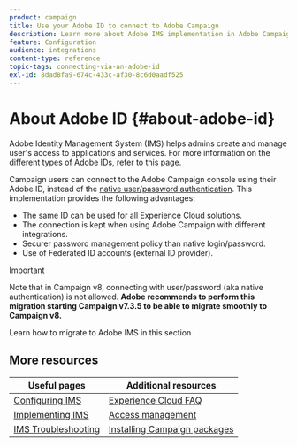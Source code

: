 ```yaml
---
product: campaign
title: Use your Adobe ID to connect to Adobe Campaign
description: Learn more about Adobe IMS implementation in Adobe Campaign
feature: Configuration
audience: integrations
content-type: reference
topic-tags: connecting-via-an-adobe-id
exl-id: 8dad8fa9-674c-433c-af30-8c6d0aadf525
---
```

# About Adobe ID {#about-adobe-id}

Adobe Identity Management System (IMS) helps admins create and manage user's access to applications and services. For more information on the different types of Adobe IDs, refer to [this page](https://helpx.adobe.com/enterprise/using/identity.html).

Campaign users can connect to the Adobe Campaign console using their Adobe ID, instead of the [native user/password authentication](../../platform/using/access-management-operators.md). This implementation provides the following advantages:

* The same ID can be used for all Experience Cloud solutions.
* The connection is kept when using Adobe Campaign with different integrations.
* Securer password management policy than native login/password.
* Use of Federated ID accounts (external ID provider).

>[!IMPORTANT]
>
> Note that in Campaign v8, connecting with user/password (aka native authentication) is not allowed. **Adobe recommends to perform this migration starting Campaign v7.3.5 to be able to migrate smoothly to Campaign v8.** 
>
>Learn how to migrate to Adobe IMS in this section
>


<!--
>[!IMPORTANT]
>
>If you are connecting to Campaign through Adobe Identity Service (IMS), you need to upgrade to the latest build to be able to connect to Campaign after **June 30, 2021**. This upgrade is mandatory for both Campaign server and client console. 
>
>Depending on your current version, you must upgrade to one of the following releases: 
>
> * [Campaign [!DNL Gold Standard] 11](../../rn/using/gold-standard.md)
> * [Campaign 21.1.4](../../rn/using/latest-release.md)
>
>[Learn more about IMS updates](../../technotes/using/ims-updates.md)
-->

## More resources

| Useful pages | Additional resources |
|---|---|
| [Configuring IMS](../../integrations/using/configuring-ims.md) | [Experience Cloud FAQ](https://experienceleague.adobe.com/docs/core-services/interface/manage-users-and-products/faq.html) |
| [Implementing IMS](../../integrations/using/implementing-ims.md) | [Access management](../../platform/using/access-management.md) |
| [IMS Troubleshooting](../../integrations/using/ims-troubleshooting.md) |  [Installing Campaign packages](../../installation/using/installing-campaign-standard-packages.md) |
